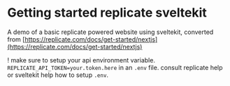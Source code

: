 # Getting started replicate sveltekit

A demo of a basic replicate powered website using sveltekit, converted from [https://replicate.com/docs/get-started/nextjs](https://replicate.com/docs/get-started/nextjs)

! make sure to setup your api environment variable. `REPLICATE_API_TOKEN=your.token.here` in an `.env` file. consult replicate help or sveltekit help how to setup `.env`.
